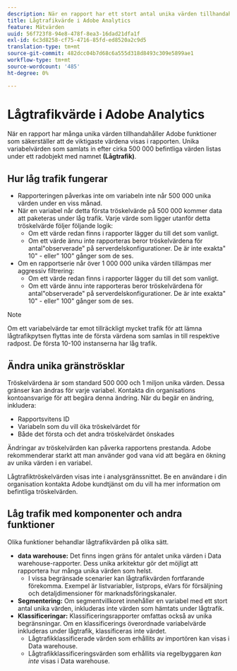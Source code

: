 ```yaml
---
description: När en rapport har ett stort antal unika värden tillhandahåller Adobe funktioner som säkerställer att de viktigaste värdena visas i rapporten.
title: Lågtrafikvärde i Adobe Analytics
feature: Mätvärden
uuid: 56f723f8-94e8-478f-8ea3-16dad21dfa1f
exl-id: 6c3d8258-cf75-4716-85fd-ed8520a2c9d5
translation-type: tm+mt
source-git-commit: 482dcc04b7d68c6a555d318d8493c309e5899ae1
workflow-type: tm+mt
source-wordcount: '485'
ht-degree: 0%

---
```


# Lågtrafikvärde i Adobe Analytics

När en rapport har många unika värden tillhandahåller Adobe funktioner som säkerställer att de viktigaste värdena visas i rapporten. Unika variabelvärden som samlats in efter cirka 500 000 befintliga värden listas under ett radobjekt med namnet **(Lågtrafik)**.

## Hur låg trafik fungerar

* Rapporteringen påverkas inte om variabeln inte når 500 000 unika värden under en viss månad.
* När en variabel når detta första tröskelvärde på 500 000 kommer data att paketeras under låg trafik. Varje värde som ligger utanför detta tröskelvärde följer följande logik:
   * Om ett värde redan finns i rapporter lägger du till det som vanligt.
   * Om ett värde ännu inte rapporteras beror tröskelvärdena för antal&quot;observerade&quot; på serverdelskonfigurationer. De är inte exakta&quot; 10&quot; - eller&quot; 100&quot; gånger som de ses.
* Om en rapportserie når över 1 000 000 unika värden tillämpas mer aggressiv filtrering:
   * Om ett värde redan finns i rapporter lägger du till det som vanligt.
   * Om ett värde ännu inte rapporteras beror tröskelvärdena för antal&quot;observerade&quot; på serverdelskonfigurationer. De är inte exakta&quot; 10&quot; - eller&quot; 100&quot; gånger som de ses.

>[!NOTE]
>
>Om ett variabelvärde tar emot tillräckligt mycket trafik för att lämna lågtrafikpytsen flyttas inte de första värdena som samlas in till respektive radpost. De första 10-100 instanserna har låg trafik.

## Ändra unika gränströsklar

Tröskelvärdena är som standard 500 000 och 1 miljon unika värden. Dessa gränser kan ändras för varje variabel. Kontakta din organisations kontoansvarige för att begära denna ändring. När du begär en ändring, inkludera:

* Rapportsvitens ID
* Variabeln som du vill öka tröskelvärdet för
* Både det första och det andra tröskelvärdet önskades

Ändringar av tröskelvärden kan påverka rapportens prestanda. Adobe rekommenderar starkt att man använder god vana vid att begära en ökning av unika värden i en variabel.

Lågtrafiktröskelvärden visas inte i analysgränssnittet. Be en användare i din organisation kontakta Adobe kundtjänst om du vill ha mer information om befintliga tröskelvärden.

## Låg trafik med komponenter och andra funktioner

Olika funktioner behandlar lågtrafikvärden på olika sätt.

* **data warehouse:** Det finns ingen gräns för antalet unika värden i Data warehouse-rapporter. Dess unika arkitektur gör det möjligt att rapportera hur många unika värden som helst.
   * I vissa begränsade scenarier kan lågtrafikvärden fortfarande förekomma. Exempel är listvariabler, listprops, eVars för försäljning och detaljdimensioner för marknadsföringskanaler.
* **Segmentering:** Om segmentvillkoret innehåller en variabel med ett stort antal unika värden, inkluderas inte värden som hämtats under lågtrafik.
* **Klassificeringar:** Klassificeringsrapporter omfattas också av unika begränsningar. Om en klassificerings överordnade variabelvärde inkluderas under lågtrafik, klassificeras inte värdet.
   * Lågtrafikklassificerade värden som erhållits av importören kan visas i Data warehouse. <!-- AN-115871 -->
   * Lågtrafikklassificeringsvärden som erhållits via regelbyggaren *kan inte* visas i Data warehouse. <!-- AN-122872 -->
